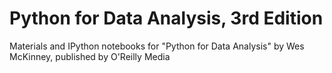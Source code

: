 # Python for Data Analysis, 3rd Edition

Materials and IPython notebooks for "Python for Data Analysis" by Wes McKinney,
published by O'Reilly Media

